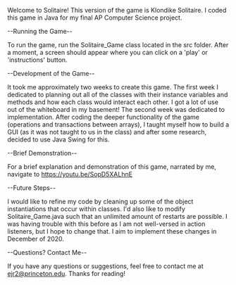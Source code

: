 Welcome to Solitaire! This version of the game is Klondike Solitaire. I coded this game in Java for my final AP
Computer Science project.

--Running the Game--

To run the game, run the Solitaire_Game class located in the src folder. After a moment, a screen should appear where
you can click on a 'play' or 'instructions' button.

--Development of the Game--

It took me approximately two weeks to create this game. The first week I dedicated to planning out all of the classes
with their instance variables and methods and how each class would interact each other. I got a lot of use out of the
whiteboard in my basement!
The second week was dedicated to implementation. After coding the deeper functionality of the game (operations and
transactions between arrays), I taught myself how to build a GUI (as it was not taught to us in the class) and after
some research, decided to use Java Swing for this.

--Brief Demonstration--

For a brief explanation and demonstration of this game, narrated by me, navigate to https://youtu.be/SopD5XALhnE

--Future Steps--

I would like to refine my code by cleaning up some of the object instantiations that occur within classes. I'd also
like to modify Solitaire_Game.java such that an unlimited amount of restarts are possible. I was having trouble with
this before as I am not well-versed in action listeners, but I hope to change that. I aim to implement these changes
in December of 2020.

--Questions? Contact Me--

If you have any questions or suggestions, feel free to contact me at ejr2@princeton.edu. Thanks for reading!
